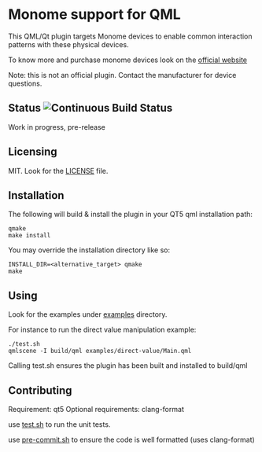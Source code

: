 Monome support for QML
======================

This QML/Qt plugin targets Monome devices to enable common interaction
patterns with these physical devices.

To know more and purchase monome devices look on the
[official website](http://monome.org/)

Note: this is not an official plugin. Contact the manufacturer for
device questions.

Status ![Continuous Build Status](https://travis-ci.org/uucidl/pre.monomeqml.svg?branch=master)
------

Work in progress, pre-release

Licensing
---------

MIT. Look for the [LICENSE](./LICENSE) file.

Installation
------------

The following will build & install the plugin in your QT5 qml installation path:

    qmake
    make install

You may override the installation directory like so:

    INSTALL_DIR=<alternative_target> qmake
    make

Using
-----

Look for the examples under [examples](./examples/) directory.

For instance to run the direct value manipulation example:

    ./test.sh
    qmlscene -I build/qml examples/direct-value/Main.qml

Calling test.sh ensures the plugin has been built and installed to
build/qml

Contributing
------------

Requirement: qt5
Optional requirements: clang-format

use [test.sh](./test.sh) to run the unit tests.

use [pre-commit.sh](./pre-commit.sh) to ensure the code is well formatted (uses clang-format)
